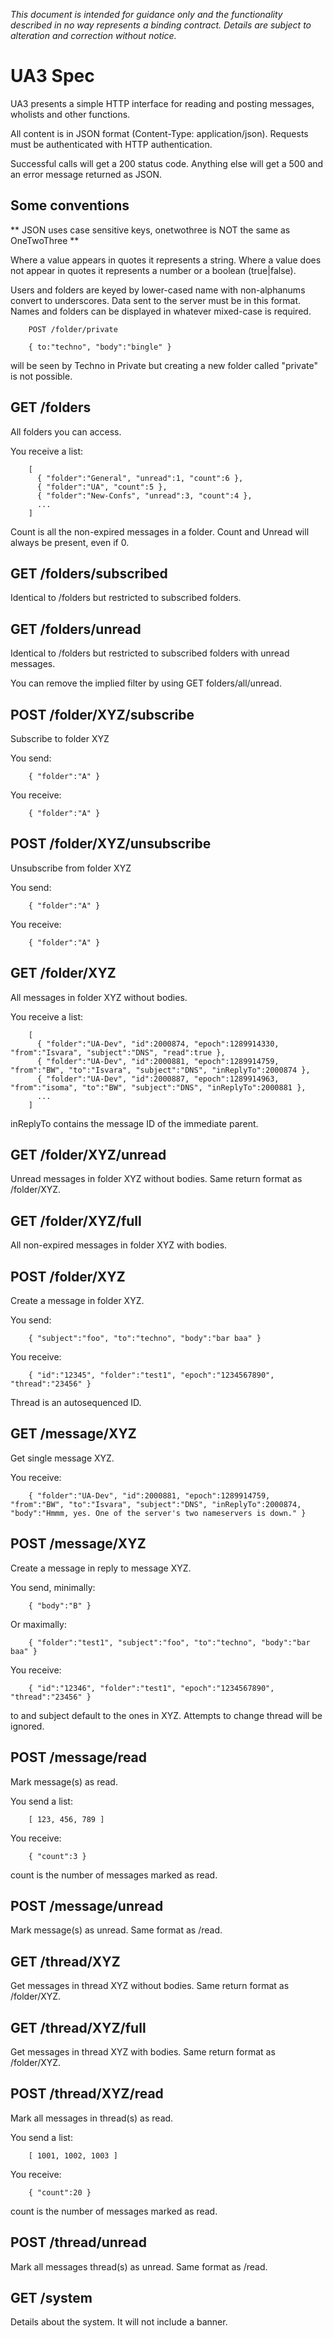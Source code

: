 *This document is intended for guidance only and the functionality described in no way represents a binding contract. Details are subject to alteration and correction without notice.*

UA3 Spec
========

UA3 presents a simple HTTP interface for reading and posting messages, wholists and other functions.

All content is in JSON format (Content-Type: application/json). Requests must be authenticated with HTTP authentication.

Successful calls will get a 200 status code. Anything else will get a 500 and an error message returned as JSON.

## Some conventions

** JSON uses case sensitive keys, onetwothree is NOT the same as OneTwoThree **

Where a value appears in quotes it represents a string. Where a value does not appear in quotes it represents a number or a boolean (true|false).

Users and folders are keyed by lower-cased name with non-alphanums convert to underscores. Data sent to the server must be in this format. Names and folders can be displayed in whatever mixed-case is required.

        POST /folder/private
        
        { to:"techno", "body":"bingle" }

will be seen by Techno in Private but creating a new folder called "private" is not possible.

## GET /folders

All folders you can access.

You receive a list:

        [
          { "folder":"General", "unread":1, "count":6 },
          { "folder":"UA", "count":5 },
          { "folder":"New-Confs", "unread":3, "count":4 },
          ...
        ]

Count is all the non-expired messages in a folder. Count and Unread will always be present, even if 0.

## GET /folders/subscribed

Identical to /folders but restricted to subscribed folders.

## GET /folders/unread

Identical to /folders but restricted to subscribed folders with unread messages.

You can remove the implied filter by using GET folders/all/unread.

## POST /folder/XYZ/subscribe

Subscribe to folder XYZ

You send:

        { "folder":"A" }

You receive:

        { "folder":"A" }

## POST /folder/XYZ/unsubscribe

Unsubscribe from folder XYZ

You send:

        { "folder":"A" }

You receive:

        { "folder":"A" }

## GET /folder/XYZ

All messages in folder XYZ without bodies. 

You receive a list:

        [
          { "folder":"UA-Dev", "id":2000874, "epoch":1289914330, "from":"Isvara", "subject":"DNS", "read":true },
          { "folder":"UA-Dev", "id":2000881, "epoch":1289914759, "from":"BW", "to":"Isvara", "subject":"DNS", "inReplyTo":2000874 },
          { "folder":"UA-Dev", "id":2000887, "epoch":1289914963, "from":"isoma", "to":"BW", "subject":"DNS", "inReplyTo":2000881 },
          ...
        ]

inReplyTo contains the message ID of the immediate parent.

## GET /folder/XYZ/unread

Unread messages in folder XYZ without bodies. Same return format as /folder/XYZ.

## GET /folder/XYZ/full

All non-expired messages in folder XYZ with bodies.

## POST /folder/XYZ

Create a message in folder XYZ.

You send:

        { "subject":"foo", "to":"techno", "body":"bar baa" }

You receive:

        { "id":"12345", "folder":"test1", "epoch":"1234567890", "thread":"23456" }

Thread is an autosequenced ID.

## GET /message/XYZ

Get single message XYZ.

You receive:

        { "folder":"UA-Dev", "id":2000881, "epoch":1289914759, "from":"BW", "to":"Isvara", "subject":"DNS", "inReplyTo":2000874, "body":"Hmmm, yes. One of the server's two nameservers is down." }

## POST /message/XYZ

Create a message in reply to message XYZ. 

You send, minimally:

        { "body":"B" }

Or maximally:

        { "folder":"test1", "subject":"foo", "to":"techno", "body":"bar baa" }

You receive:

        { "id":"12346", "folder":"test1", "epoch":"1234567890", "thread":"23456" }

to and subject default to the ones in XYZ. Attempts to change thread will be ignored.

## POST /message/read

Mark message(s) as read.

You send a list:

        [ 123, 456, 789 ]

You receive:

        { "count":3 }

count is the number of messages marked as read.

## POST /message/unread

Mark message(s) as unread. Same format as /read.

## GET /thread/XYZ

Get messages in thread XYZ without bodies. Same return format as /folder/XYZ.

## GET /thread/XYZ/full

Get messages in thread XYZ with bodies. Same return format as /folder/XYZ.

## POST /thread/XYZ/read

Mark all messages in thread(s) as read.

You send a list:

        [ 1001, 1002, 1003 ]

You receive:

        { "count":20 }

count is the number of messages marked as read.

## POST /thread/unread

Mark all messages thread(s) as unread. Same format as /read.

## GET /system

Details about the system. It will not include a banner.
